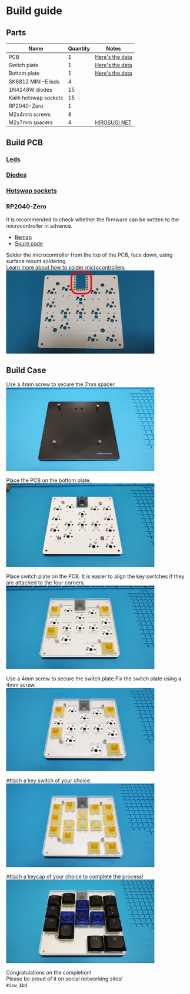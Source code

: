 # Build guide

## Parts
Name                     |Quantity |Notes
-------------------------|---------|-----
PCB                      |1        |[Here's the data](https://github.com/is-watering/isw_geode/tree/main/hardware/pcb)
Switch plate             |1        |[Here's the data](https://github.com/is-watering/isw_geode/tree/main/hardware/plate)
Bottom plate             |1        |[Here's the data](https://github.com/is-watering/isw_geode/tree/main/hardware/plate)
SK6812 MINI-E leds       |4        |
1N4148W diodes           |15       |
Kailh hotswap sockets    |15       |
RP2040-Zero              |1        |
M2x4mm screws            |8        |
M2x7mm spacers           |4        |[HIROSUGI NET](https://www.hirosugi-net.co.jp/shop/c/c10141012/)


## Build PCB

### [Leds](https://github.com/is-watering/isw-kbd-building-tips/blob/main/doc/en/soldering-sk6812mini-e.md)

### [Diodes](https://github.com/is-watering/isw-kbd-building-tips/blob/main/doc/en/soldering-1n4148w.md)

### [Hotswap sockets](https://github.com/is-watering/isw-kbd-building-tips/blob/main/doc/en/soldering-cpg151101s11.md)

### RP2040-Zero
It is recommended to check whether the firmware can be written to the microcontroller in advance.
* [Remap](https://remap-keys.app/catalog/uf4aIRy3BQslvcxSSvND)
* [Soure code](https://github.com/is-watering/isw_geode/tree/main/firmware)

Solder the microcontroller from the top of the PCB, face down, using surface mount soldering.  
[Learn more about how to solder microcontrollers](https://github.com/is-watering/isw-kbd-building-tips/blob/main/doc/en/surfacemount-rp2040-zero.md)
<img src="../img/buildguide/build-pcb-01.jpg" width="80%">


## Build Case
Use a 4mm screw to secure the 7mm spacer.  
<img src="../img/buildguide/build-case-01.jpg" width="80%">

Place the PCB on the bottom plate.  
<img src="../img/buildguide/build-case-02.jpg" width="80%">

Place switch plate on the PCB. It is easier to align the key switches if they are attached to the four corners.  
<img src="../img/buildguide/build-case-03.jpg" width="80%">

Use a 4mm screw to secure the switch plate.Fix the switch plate using a 4mm screw.  
<img src="../img/buildguide/build-case-04.jpg" width="80%">

Attach a key switch of your choice.  
<img src="../img/buildguide/build-case-05.jpg" width="80%">

Attach a keycap of your choice to complete the process!  
<img src="../img/buildguide/build-case-06.jpg" width="80%">

Congratulations on the completion!  
Please be proud of it on social networking sites!  
`#isw_kbd`